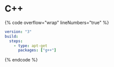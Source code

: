 # C++

{% code overflow="wrap" lineNumbers="true" %}
```yaml
version: "3"
build:
  steps:
    - type: apt-get
      packages: ["g++"]
```
{% endcode %}